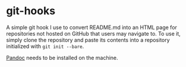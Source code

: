 # git-hooks
A simple git hook I use to convert README.md into an HTML page for repositories not hosted on GitHub that users may navigate to.
To use it, simply clone the repository and paste its contents into a repository initialized with `git init --bare`.

[Pandoc](http://pandoc.org/) needs to be installed on the machine.
